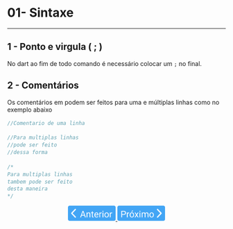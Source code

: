 # 01- Sintaxe
---

## 1 - Ponto e virgula ( ; )

No dart ao fim de todo comando é necessário colocar um `;` no final.

## 2 - Comentários

Os comentários em podem ser feitos para uma e múltiplas linhas como no exemplo abaixo

```dart
//Comentario de uma linha

//Para multiplas linhas
//pode ser feito
//dessa forma

/*
Para multiplas linhas 
tambem pode ser feito
desta maneira
*/
```

<p align="center">
  <a href="00-Introducao.md">
    <img src="/4noobsAssets/anterior.svg" height=35>
  </a>
  <a href="02-TiposPrimitivos.md">
    <img src="/4noobsAssets/proximo.svg" height=35>
  </a>
</p>